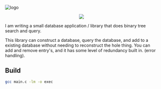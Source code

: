 ![logo](https://github.com/user-attachments/assets/935bec66-cff7-4bff-baba-248bd506fd41)

<div align="center">
    <img src="https://github.com/user-attachments/assets/935bec66-cff7-4bff-baba-248bd506fd41">
</div>

I am writing a small database application / library that does binary tree search and query.

This library can construct a database, query the database, and add to a existing database without needing to reconstruct the hole thing.
You can add and remove entry's, and it has some level of redundancy built in. (error handling).

## Build
```bash
gcc main.c -lm -o exec
```
